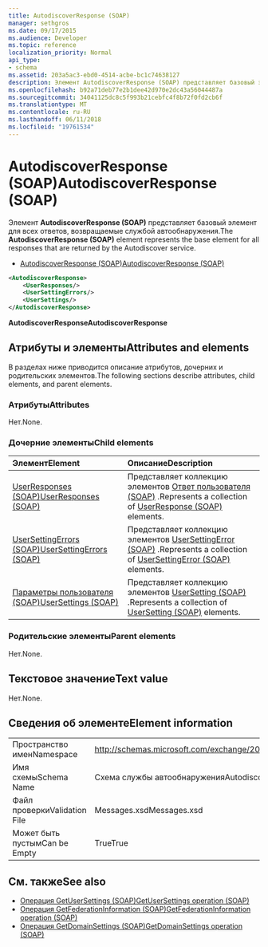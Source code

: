 ```yaml
---
title: AutodiscoverResponse (SOAP)
manager: sethgros
ms.date: 09/17/2015
ms.audience: Developer
ms.topic: reference
localization_priority: Normal
api_type:
- schema
ms.assetid: 203a5ac3-ebd0-4514-acbe-bc1c74638127
description: Элемент AutodiscoverResponse (SOAP) представляет базовый элемент для всех ответов, возвращаемые службой автообнаружения.
ms.openlocfilehash: b92a71deb77e2b1dee42d970e2dc43a56044487a
ms.sourcegitcommit: 34041125dc8c5f993b21cebfc4f8b72f0fd2cb6f
ms.translationtype: MT
ms.contentlocale: ru-RU
ms.lasthandoff: 06/11/2018
ms.locfileid: "19761534"
---
```

# <a name="autodiscoverresponse-soap"></a><span data-ttu-id="25cbf-103">AutodiscoverResponse (SOAP)</span><span class="sxs-lookup"><span data-stu-id="25cbf-103">AutodiscoverResponse (SOAP)</span></span>

<span data-ttu-id="25cbf-104">Элемент **AutodiscoverResponse (SOAP)** представляет базовый элемент для всех ответов, возвращаемые службой автообнаружения.</span><span class="sxs-lookup"><span data-stu-id="25cbf-104">The **AutodiscoverResponse (SOAP)** element represents the base element for all responses that are returned by the Autodiscover service.</span></span> 
  
- [<span data-ttu-id="25cbf-105">AutodiscoverResponse (SOAP)</span><span class="sxs-lookup"><span data-stu-id="25cbf-105">AutodiscoverResponse (SOAP)</span></span>](autodiscoverresponse-soap.md)
  
```XML
<AutodiscoverResponse>
    <UserResponses/>
    <UserSettingErrors/>
    <UserSettings/>
</AutodiscoverResponse>

```

 <span data-ttu-id="25cbf-106">**AutodiscoverResponse**</span><span class="sxs-lookup"><span data-stu-id="25cbf-106">**AutodiscoverResponse**</span></span>
## <a name="attributes-and-elements"></a><span data-ttu-id="25cbf-107">Атрибуты и элементы</span><span class="sxs-lookup"><span data-stu-id="25cbf-107">Attributes and elements</span></span>

<span data-ttu-id="25cbf-108">В разделах ниже приводится описание атрибутов, дочерних и родительских элементов.</span><span class="sxs-lookup"><span data-stu-id="25cbf-108">The following sections describe attributes, child elements, and parent elements.</span></span>
  
### <a name="attributes"></a><span data-ttu-id="25cbf-109">Атрибуты</span><span class="sxs-lookup"><span data-stu-id="25cbf-109">Attributes</span></span>

<span data-ttu-id="25cbf-110">Нет.</span><span class="sxs-lookup"><span data-stu-id="25cbf-110">None.</span></span>
  
### <a name="child-elements"></a><span data-ttu-id="25cbf-111">Дочерние элементы</span><span class="sxs-lookup"><span data-stu-id="25cbf-111">Child elements</span></span>

|<span data-ttu-id="25cbf-112">**Элемент**</span><span class="sxs-lookup"><span data-stu-id="25cbf-112">**Element**</span></span>|<span data-ttu-id="25cbf-113">**Описание**</span><span class="sxs-lookup"><span data-stu-id="25cbf-113">**Description**</span></span>|
|:-----|:-----|
|[<span data-ttu-id="25cbf-114">UserResponses (SOAP)</span><span class="sxs-lookup"><span data-stu-id="25cbf-114">UserResponses (SOAP)</span></span>](userresponses-soap.md) <br/> |<span data-ttu-id="25cbf-115">Представляет коллекцию элементов [Ответ пользователя (SOAP)](userresponse-soap.md) .</span><span class="sxs-lookup"><span data-stu-id="25cbf-115">Represents a collection of [UserResponse (SOAP)](userresponse-soap.md) elements.</span></span>  <br/> |
|[<span data-ttu-id="25cbf-116">UserSettingErrors (SOAP)</span><span class="sxs-lookup"><span data-stu-id="25cbf-116">UserSettingErrors (SOAP)</span></span>](usersettingerrors-soap.md) <br/> |<span data-ttu-id="25cbf-117">Представляет коллекцию элементов [UserSettingError (SOAP)](usersettingerror-soap.md) .</span><span class="sxs-lookup"><span data-stu-id="25cbf-117">Represents a collection of [UserSettingError (SOAP)](usersettingerror-soap.md) elements.</span></span>  <br/> |
|[<span data-ttu-id="25cbf-118">Параметры пользователя (SOAP)</span><span class="sxs-lookup"><span data-stu-id="25cbf-118">UserSettings (SOAP)</span></span>](usersettings-soap.md) <br/> |<span data-ttu-id="25cbf-119">Представляет коллекцию элементов [UserSetting (SOAP)](usersetting-soap.md) .</span><span class="sxs-lookup"><span data-stu-id="25cbf-119">Represents a collection of [UserSetting (SOAP)](usersetting-soap.md) elements.</span></span>  <br/> |
   
### <a name="parent-elements"></a><span data-ttu-id="25cbf-120">Родительские элементы</span><span class="sxs-lookup"><span data-stu-id="25cbf-120">Parent elements</span></span>

<span data-ttu-id="25cbf-121">Нет.</span><span class="sxs-lookup"><span data-stu-id="25cbf-121">None.</span></span>
  
## <a name="text-value"></a><span data-ttu-id="25cbf-122">Текстовое значение</span><span class="sxs-lookup"><span data-stu-id="25cbf-122">Text value</span></span>

<span data-ttu-id="25cbf-123">Нет.</span><span class="sxs-lookup"><span data-stu-id="25cbf-123">None.</span></span>
  
## <a name="element-information"></a><span data-ttu-id="25cbf-124">Сведения об элементе</span><span class="sxs-lookup"><span data-stu-id="25cbf-124">Element information</span></span>

|||
|:-----|:-----|
|<span data-ttu-id="25cbf-125">Пространство имен</span><span class="sxs-lookup"><span data-stu-id="25cbf-125">Namespace</span></span>  <br/> |http://schemas.microsoft.com/exchange/2010/Autodiscover  <br/> |
|<span data-ttu-id="25cbf-126">Имя схемы</span><span class="sxs-lookup"><span data-stu-id="25cbf-126">Schema Name</span></span>  <br/> |<span data-ttu-id="25cbf-127">Схема службы автообнаружения</span><span class="sxs-lookup"><span data-stu-id="25cbf-127">Autodiscover schema</span></span>  <br/> |
|<span data-ttu-id="25cbf-128">Файл проверки</span><span class="sxs-lookup"><span data-stu-id="25cbf-128">Validation File</span></span>  <br/> |<span data-ttu-id="25cbf-129">Messages.xsd</span><span class="sxs-lookup"><span data-stu-id="25cbf-129">Messages.xsd</span></span>  <br/> |
|<span data-ttu-id="25cbf-130">Может быть пустым</span><span class="sxs-lookup"><span data-stu-id="25cbf-130">Can be Empty</span></span>  <br/> |<span data-ttu-id="25cbf-131">True</span><span class="sxs-lookup"><span data-stu-id="25cbf-131">True</span></span>  <br/> |
   
## <a name="see-also"></a><span data-ttu-id="25cbf-132">См. также</span><span class="sxs-lookup"><span data-stu-id="25cbf-132">See also</span></span>

- [<span data-ttu-id="25cbf-133">Операция GetUserSettings (SOAP)</span><span class="sxs-lookup"><span data-stu-id="25cbf-133">GetUserSettings operation (SOAP)</span></span>](getusersettings-operation-soap.md)
- [<span data-ttu-id="25cbf-134">Операция GetFederationInformation (SOAP)</span><span class="sxs-lookup"><span data-stu-id="25cbf-134">GetFederationInformation operation (SOAP)</span></span>](getfederationinformation-operation-soap.md)
- [<span data-ttu-id="25cbf-135">Операция GetDomainSettings (SOAP)</span><span class="sxs-lookup"><span data-stu-id="25cbf-135">GetDomainSettings operation (SOAP)</span></span>](getdomainsettings-operation-soap.md)

